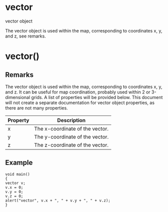 # vector

vector object


The vector object is used within the map, corresponding to coordinates x, y, and z, see remarks.

# vector()

## Remarks

The vector object is used within the map, corresponding to coordinates x, y, and z. It can be useful for map coordination, probably used within 2 or 3-dimensional grids. A list of properties will be provided below. This document will not create a separate documentation for vector object properties, as there are not many properties.

Property| Description
---|---
x| The x-coordinate of the vector.
y| The y-coordinate of the vector.
z| The z-coordinate of the vector.

## Example

```
void main()
{
vector v;
v.x = 0;
v.y = 0;
v.z = 0;
alert("vector", v.x + ", " + v.y + ", " + v.z);
}
```